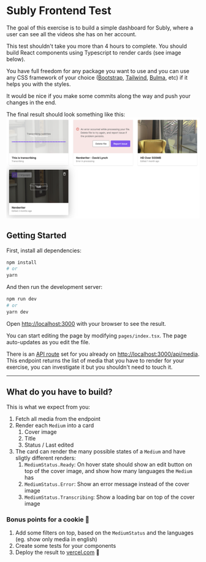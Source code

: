 # Subly Frontend Test
The goal of this exercise is to build a simple dashboard for Subly, where a user can see all the videos she has on her account.

This test shouldn't take you more than 4 hours to complete. You should build React components using Typescript to render cards (see image below).

You have full freedom for any package you want to use and you can use any CSS framework of your choice ([Bootstrap](https://getbootstrap.com/), [Tailwind](https://tailwindcss.com/), [Bulma](https://bulma.io/), etc) if it helps you with the styles.

It would be nice if you make some commits along the way and push your changes in the end.

The final result should look something like this:
![result](misc/dashboard.png)
## Getting Started

First, install all dependencies:

```bash
npm install
# or
yarn
```

And then run the development server:

```bash
npm run dev
# or
yarn dev
```

Open [http://localhost:3000](http://localhost:3000) with your browser to see the result.

You can start editing the page by modifying `pages/index.tsx`. The page auto-updates as you edit the file.

There is an [API route](https://nextjs.org/docs/api-routes/introduction) set for you already on [http://localhost:3000/api/media](http://localhost:3000/api/media). This endpoint returns the list of media that you have to render for your exercise, you can investigate it but you shouldn't need to touch it.

---

## What do you have to build?

This is what we expect from you:
1. Fetch all media from the endpoint
2. Render each `Medium` into a card
    1. Cover image
    2. Title
    3. Status / Last edited
3. The card can render the many possible states of a `Medium` and have sligtly different renders:
    1. `MediumStatus.Ready`: On hover state should show an edit button on top of the cover image, and show how many languages the `Medium` has
    2. `MediumStatus.Error`: Show an error message instead of the cover image
    3. `MediumStatus.Transcribing`: Show a loading bar on top of the cover image

### Bonus points for a cookie 🍪
1. Add some filters on top, based on the `MediumStatus` and the languages (eg. show only media in english)
2. Create some tests for your components
3. Deploy the result to [vercel.com](https://vercel.com) 🚀

